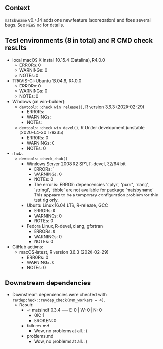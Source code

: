 ## Context
`matsbyname` v0.4.14 adds one new feature (aggregation) and fixes several bugs.
See `NEWS.md` for details. 

## Test environments (8 in total) and R CMD check results
* local macOS X install 10.15.4 (Catalina), R4.0.0
    * ERRORs: 0
    * WARNINGs: 0
    * NOTEs: 0
* TRAVIS-CI: Ubuntu 16.04.6, R4.0.0
    * ERRORs: 0
    * WARNINGs: 0
    * NOTEs: 0
* Windows (on win-builder):
    * `devtools::check_win_release()`, R version 3.6.3 (2020-02-29)
        * ERRORs: 
        * WARNINGs: 
        * NOTEs: 
    * `devtools::check_win_devel()`, R Under development (unstable) (2020-04-30 r78335)
        * ERRORs: 0
        * WARNINGs: 0
        * NOTEs: 0
* rhub:
    * `devtools::check_rhub()`
        * Windows Server 2008 R2 SP1, R-devel, 32/64 bit
            * ERRORs: 1
            * WARNINGs: 0
            * NOTEs: 0
            * The error is: ERROR: dependencies 'dplyr', 'purrr', 'rlang', 'stringi', 'tibble' are not available for package 'matsbyname'  This appears to be a temporary configuration problem for this test rig only.
        * Ubuntu Linux 16.04 LTS, R-release, GCC
            * ERRORs: 0
            * WARNINGs: 0
            * NOTEs: 0
        * Fedora Linux, R-devel, clang, gfortran
            * ERRORs: 0
            * WARNINGs: 0
            * NOTEs: 0
* GitHub actions:
    * macOS-latest, R version 3.6.3 (2020-02-29)
        * ERRORs: 0
        * WARNINGs: 0
        * NOTEs: 0

## Downstream dependencies
* Downstream dependencies were checked with `revdepcheck::revdep_check(num_workers = 4)`. 
    * Result: 
        * ✓ matsindf 0.3.4 ── E: 0 | W: 0 | N: 0
            * OK: 1
            * BROKEN: 0
        * failures.md
            * Wow, no problems at all. :)
        * problems.md
            * Wow, no problems at all. :)
